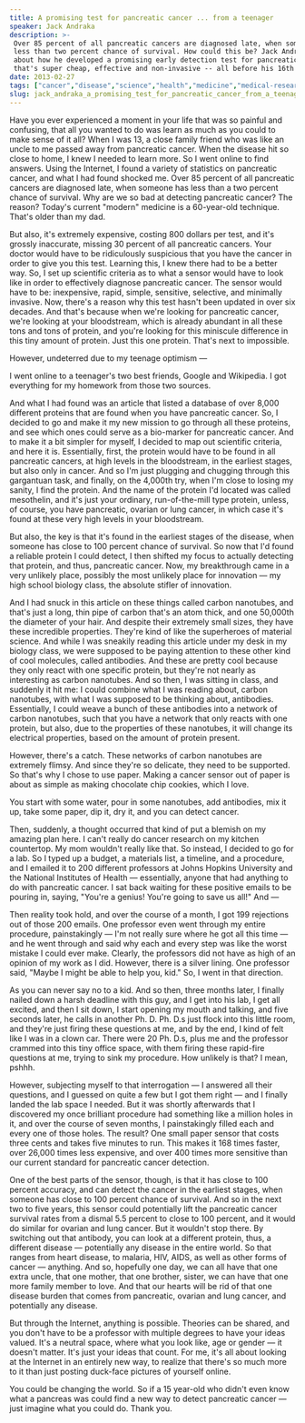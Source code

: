 ```yaml
---
title: A promising test for pancreatic cancer ... from a teenager
speaker: Jack Andraka
description: >-
 Over 85 percent of all pancreatic cancers are diagnosed late, when someone has
 less than two percent chance of survival. How could this be? Jack Andraka talks
 about how he developed a promising early detection test for pancreatic cancer
 that's super cheap, effective and non-invasive -- all before his 16th birthday.
date: 2013-02-27
tags: ["cancer","disease","science","health","medicine","medical-research","youth","biology","internet","molecular-biology","nanoscale"]
slug: jack_andraka_a_promising_test_for_pancreatic_cancer_from_a_teenager
---
```


Have you ever experienced a moment in your life that was so painful and confusing, that
all you wanted to do was learn as much as you could to make sense of it all? When I was
13, a close family friend who was like an uncle to me passed away from pancreatic cancer.
When the disease hit so close to home, I knew I needed to learn more. So I went online to
find answers. Using the Internet, I found a variety of statistics on pancreatic cancer,
and what I had found shocked me. Over 85 percent of all pancreatic cancers are diagnosed
late, when someone has less than a two percent chance of survival. Why are we so bad at
detecting pancreatic cancer? The reason? Today's current "modern" medicine is a
60-year-old technique. That's older than my dad. 

But also, it's extremely expensive, costing 800 dollars per test, and it's grossly
inaccurate, missing 30 percent of all pancreatic cancers. Your doctor would have to be
ridiculously suspicious that you have the cancer in order to give you this test. Learning
this, I knew there had to be a better way. So, I set up scientific criteria as to what a
sensor would have to look like in order to effectively diagnose pancreatic cancer. The
sensor would have to be: inexpensive, rapid, simple, sensitive, selective, and minimally
invasive. Now, there's a reason why this test hasn't been updated in over six decades. And
that's because when we're looking for pancreatic cancer, we're looking at your
bloodstream, which is already abundant in all these tons and tons of protein, and you're
looking for this miniscule difference in this tiny amount of protein. Just this one
protein. That's next to impossible.

However, undeterred due to my teenage optimism — 

I went online to a teenager's two best friends, Google and Wikipedia. I got everything for
my homework from those two sources. 

And what I had found was an article that listed a database of over 8,000 different
proteins that are found when you have pancreatic cancer. So, I decided to go and make it
my new mission to go through all these proteins, and see which ones could serve as a
bio-marker for pancreatic cancer. And to make it a bit simpler for myself, I decided to
map out scientific criteria, and here it is. Essentially, first, the protein would have to
be found in all pancreatic cancers, at high levels in the bloodstream, in the earliest
stages, but also only in cancer. And so I'm just plugging and chugging through this
gargantuan task, and finally, on the 4,000th try, when I'm close to losing my sanity, I
find the protein. And the name of the protein I'd located was called mesothelin, and it's
just your ordinary, run-of-the-mill type protein, unless, of course, you have pancreatic,
ovarian or lung cancer, in which case it's found at these very high levels in your
bloodstream.

But also, the key is that it's found in the earliest stages of the disease, when someone
has close to 100 percent chance of survival. So now that I'd found a reliable protein I
could detect, I then shifted my focus to actually detecting that protein, and thus,
pancreatic cancer. Now, my breakthrough came in a very unlikely place, possibly the most
unlikely place for innovation — my high school biology class, the absolute stifler of
innovation. 

And I had snuck in this article on these things called carbon nanotubes, and that's just a
long, thin pipe of carbon that's an atom thick, and one 50,000th the diameter of your
hair. And despite their extremely small sizes, they have these incredible properties.
They're kind of like the superheroes of material science. And while I was sneakily reading
this article under my desk in my biology class, we were supposed to be paying attention to
these other kind of cool molecules, called antibodies. And these are pretty cool because
they only react with one specific protein, but they're not nearly as interesting as carbon
nanotubes. And so then, I was sitting in class, and suddenly it hit me: I could combine
what I was reading about, carbon nanotubes, with what I was supposed to be thinking about,
antibodies. Essentially, I could weave a bunch of these antibodies into a network of
carbon nanotubes, such that you have a network that only reacts with one protein, but
also, due to the properties of these nanotubes, it will change its electrical properties,
based on the amount of protein present.

However, there's a catch. These networks of carbon nanotubes are extremely flimsy. And
since they're so delicate, they need to be supported. So that's why I chose to use paper.
Making a cancer sensor out of paper is about as simple as making chocolate chip cookies,
which I love. 

You start with some water, pour in some nanotubes, add antibodies, mix it up, take some
paper, dip it, dry it, and you can detect cancer. 

Then, suddenly, a thought occurred that kind of put a blemish on my amazing plan here. I
can't really do cancer research on my kitchen countertop. My mom wouldn't really like
that. So instead, I decided to go for a lab. So I typed up a budget, a materials list, a
timeline, and a procedure, and I emailed it to 200 different professors at Johns Hopkins
University and the National Institutes of Health — essentially, anyone that had anything
to do with pancreatic cancer. I sat back waiting for these positive emails to be pouring
in, saying, "You're a genius! You're going to save us all!" And — 

Then reality took hold, and over the course of a month, I got 199 rejections out of those
200 emails. One professor even went through my entire procedure, painstakingly — I'm not
really sure where he got all this time — and he went through and said why each and every
step was like the worst mistake I could ever make. Clearly, the professors did not have as
high of an opinion of my work as I did. However, there is a silver lining. One professor
said, "Maybe I might be able to help you, kid." So, I went in that direction.

As you can never say no to a kid. And so then, three months later, I finally nailed down a
harsh deadline with this guy, and I get into his lab, I get all excited, and then I sit
down, I start opening my mouth and talking, and five seconds later, he calls in another
Ph. D. Ph. D.s just flock into this little room, and they're just firing these questions at
me, and by the end, I kind of felt like I was in a clown car. There were 20 Ph. D.s, plus
me and the professor crammed into this tiny office space, with them firing these
rapid-fire questions at me, trying to sink my procedure. How unlikely is that? I mean,
pshhh. 

However, subjecting myself to that interrogation — I answered all their questions, and I
guessed on quite a few but I got them right — and I finally landed the lab space I needed.
But it was shortly afterwards that I discovered my once brilliant procedure had something
like a million holes in it, and over the course of seven months, I painstakingly filled
each and every one of those holes. The result? One small paper sensor that costs three
cents and takes five minutes to run. This makes it 168 times faster, over 26,000 times
less expensive, and over 400 times more sensitive than our current standard for pancreatic
cancer detection. 

One of the best parts of the sensor, though, is that it has close to 100 percent accuracy,
and can detect the cancer in the earliest stages, when someone has close to 100 percent
chance of survival. And so in the next two to five years, this sensor could potentially
lift the pancreatic cancer survival rates from a dismal 5.5 percent to close to 100
percent, and it would do similar for ovarian and lung cancer. But it wouldn't stop there.
By switching out that antibody, you can look at a different protein, thus, a different
disease — potentially any disease in the entire world. So that ranges from heart disease,
to malaria, HIV, AIDS, as well as other forms of cancer — anything. And so, hopefully one
day, we can all have that one extra uncle, that one mother, that one brother, sister, we
can have that one more family member to love. And that our hearts will be rid of that one
disease burden that comes from pancreatic, ovarian and lung cancer, and potentially any
disease.

But through the Internet, anything is possible. Theories can be shared, and you don't have
to be a professor with multiple degrees to have your ideas valued. It's a neutral space,
where what you look like, age or gender — it doesn't matter. It's just your ideas that
count. For me, it's all about looking at the Internet in an entirely new way, to realize
that there's so much more to it than just posting duck-face pictures of yourself online.

You could be changing the world. So if a 15 year-old who didn't even know what a pancreas
was could find a new way to detect pancreatic cancer — just imagine what you could do.
Thank you. 

<!--
ad_duration=3.33
event="TED2013"
external_start_time=0
intro_duration=11.82
is_subtitle_required="False"
is_talk_featured="True"
language="en"
language_swap="False"
native_language="en"
number_of_related_talks=6
number_of_speakers=1
number_of_subtitled_videos=33
number_of_tags=11
number_of_talk_download_languages=33
number_of_talk_more_resources=0
number_of_talk_recommendations=0
number_of_talks_take_actions=0
post_ad_duration=0.83
published_timestamp="2013-07-11 15:06:10"
recording_date="2013-02-27"
speaker_description="Cancer detector inventor"
speaker_is_published=1
speaker_name="Jack Andraka"
speaker_what_others_say="This kid is the Edison of our times. There are going to be a lot of light bulbs coming from him"
talk_name="A promising test for pancreatic cancer ... from a teenager"
talks_tags=["cancer","disease","science","health","medicine","medical-research","youth","biology","internet","molecular-biology","nanoscale"]
url_audio="https://download.ted.com/talks/JackAndraka_2013.mp3?apikey=acme-roadrunner"
url_photo_speaker="https://pe.tedcdn.com/images/ted/3be9578734d071befb90090de2ebf4173d8951a9_254x191.jpg"
url_photo_talk="https://pe.tedcdn.com/images/ted/3afd7962e92217458ad4e0ec5e0e03f32e9d02ca_1600x1200.jpg"
url_webpage="https://www.ted.com/talks/jack_andraka_a_promising_test_for_pancreatic_cancer_from_a_teenager"
video_type_name="TED Stage Talk"
-->